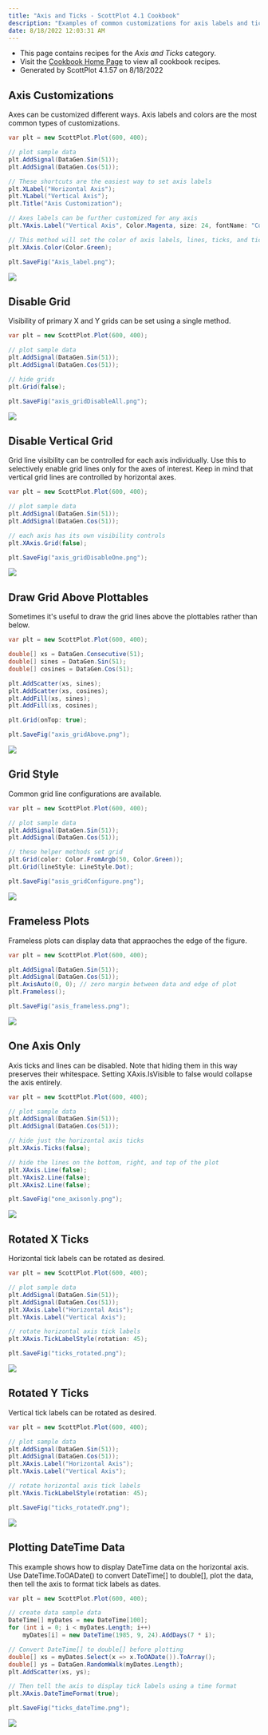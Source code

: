 ```yaml
---
title: "Axis and Ticks - ScottPlot 4.1 Cookbook"
description: "Examples of common customizations for axis labels and ticks."
date: 8/18/2022 12:03:31 AM
---
```


* This page contains recipes for the _Axis and Ticks_ category.
* Visit the [Cookbook Home Page](../../) to view all cookbook recipes.
* Generated by ScottPlot 4.1.57 on 8/18/2022
## Axis Customizations

Axes can be customized different ways. Axis labels and colors are the most common types of customizations.

```cs
var plt = new ScottPlot.Plot(600, 400);

// plot sample data
plt.AddSignal(DataGen.Sin(51));
plt.AddSignal(DataGen.Cos(51));

// These shortcuts are the easiest way to set axis labels
plt.XLabel("Horizontal Axis");
plt.YLabel("Vertical Axis");
plt.Title("Axis Customization");

// Axes labels can be further customized for any axis
plt.YAxis.Label("Vertical Axis", Color.Magenta, size: 24, fontName: "Comic Sans MS");

// This method will set the color of axis labels, lines, ticks, and tick labels
plt.XAxis.Color(Color.Green);

plt.SaveFig("Axis_label.png");
```

<img src='../../images/axis_label.png' class='d-block mx-auto my-5' />


## Disable Grid

Visibility of primary X and Y grids can be set using a single method.

```cs
var plt = new ScottPlot.Plot(600, 400);

// plot sample data
plt.AddSignal(DataGen.Sin(51));
plt.AddSignal(DataGen.Cos(51));

// hide grids
plt.Grid(false);

plt.SaveFig("axis_gridDisableAll.png");
```

<img src='../../images/axis_griddisableall.png' class='d-block mx-auto my-5' />


## Disable Vertical Grid

Grid line visibility can be controlled for each axis individually. Use this to selectively enable grid lines only for the axes of interest. Keep in mind that vertical grid lines are controlled by horizontal axes.

```cs
var plt = new ScottPlot.Plot(600, 400);

// plot sample data
plt.AddSignal(DataGen.Sin(51));
plt.AddSignal(DataGen.Cos(51));

// each axis has its own visibility controls
plt.XAxis.Grid(false);

plt.SaveFig("axis_gridDisableOne.png");
```

<img src='../../images/axis_griddisableone.png' class='d-block mx-auto my-5' />


## Draw Grid Above Plottables

Sometimes it's useful to draw the grid lines above the plottables rather than below.

```cs
var plt = new ScottPlot.Plot(600, 400);

double[] xs = DataGen.Consecutive(51);
double[] sines = DataGen.Sin(51);
double[] cosines = DataGen.Cos(51);

plt.AddScatter(xs, sines);
plt.AddScatter(xs, cosines);
plt.AddFill(xs, sines);
plt.AddFill(xs, cosines);

plt.Grid(onTop: true);

plt.SaveFig("axis_gridAbove.png");
```

<img src='../../images/axis_gridabove.png' class='d-block mx-auto my-5' />


## Grid Style

Common grid line configurations are available.

```cs
var plt = new ScottPlot.Plot(600, 400);

// plot sample data
plt.AddSignal(DataGen.Sin(51));
plt.AddSignal(DataGen.Cos(51));

// these helper methods set grid 
plt.Grid(color: Color.FromArgb(50, Color.Green));
plt.Grid(lineStyle: LineStyle.Dot);

plt.SaveFig("asis_gridConfigure.png");
```

<img src='../../images/asis_gridconfigure.png' class='d-block mx-auto my-5' />


## Frameless Plots

Frameless plots can display data that appraoches the edge of the figure.

```cs
var plt = new ScottPlot.Plot(600, 400);

plt.AddSignal(DataGen.Sin(51));
plt.AddSignal(DataGen.Cos(51));
plt.AxisAuto(0, 0); // zero margin between data and edge of plot
plt.Frameless();

plt.SaveFig("asis_frameless.png");
```

<img src='../../images/asis_frameless.png' class='d-block mx-auto my-5' />


## One Axis Only

Axis ticks and lines can be disabled. Note that hiding them in this way preserves their whitespace. Setting XAxis.IsVisible to false would collapse the axis entirely. 

```cs
var plt = new ScottPlot.Plot(600, 400);

// plot sample data
plt.AddSignal(DataGen.Sin(51));
plt.AddSignal(DataGen.Cos(51));

// hide just the horizontal axis ticks
plt.XAxis.Ticks(false);

// hide the lines on the bottom, right, and top of the plot
plt.XAxis.Line(false);
plt.YAxis2.Line(false);
plt.XAxis2.Line(false);

plt.SaveFig("one_axisonly.png");
```

<img src='../../images/one_axisonly.png' class='d-block mx-auto my-5' />


## Rotated X Ticks

Horizontal tick labels can be rotated as desired.

```cs
var plt = new ScottPlot.Plot(600, 400);

// plot sample data
plt.AddSignal(DataGen.Sin(51));
plt.AddSignal(DataGen.Cos(51));
plt.XAxis.Label("Horizontal Axis");
plt.YAxis.Label("Vertical Axis");

// rotate horizontal axis tick labels
plt.XAxis.TickLabelStyle(rotation: 45);

plt.SaveFig("ticks_rotated.png");
```

<img src='../../images/ticks_rotated.png' class='d-block mx-auto my-5' />


## Rotated Y Ticks

Vertical tick labels can be rotated as desired.

```cs
var plt = new ScottPlot.Plot(600, 400);

// plot sample data
plt.AddSignal(DataGen.Sin(51));
plt.AddSignal(DataGen.Cos(51));
plt.XAxis.Label("Horizontal Axis");
plt.YAxis.Label("Vertical Axis");

// rotate horizontal axis tick labels
plt.YAxis.TickLabelStyle(rotation: 45);

plt.SaveFig("ticks_rotatedY.png");
```

<img src='../../images/ticks_rotatedy.png' class='d-block mx-auto my-5' />


## Plotting DateTime Data

This example shows how to display DateTime data on the horizontal axis. Use DateTime.ToOADate() to convert DateTime[] to double[], plot the data,  then tell the axis to format tick labels as dates.

```cs
var plt = new ScottPlot.Plot(600, 400);

// create data sample data
DateTime[] myDates = new DateTime[100];
for (int i = 0; i < myDates.Length; i++)
    myDates[i] = new DateTime(1985, 9, 24).AddDays(7 * i);

// Convert DateTime[] to double[] before plotting
double[] xs = myDates.Select(x => x.ToOADate()).ToArray();
double[] ys = DataGen.RandomWalk(myDates.Length);
plt.AddScatter(xs, ys);

// Then tell the axis to display tick labels using a time format
plt.XAxis.DateTimeFormat(true);

plt.SaveFig("ticks_dateTime.png");
```

<img src='../../images/ticks_datetime.png' class='d-block mx-auto my-5' />



